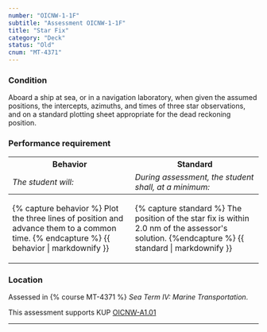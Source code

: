 ```yaml
---
number: "OICNW-1-1F"
subtitle: "Assessment OICNW-1-1F"
title: "Star Fix"
category: "Deck"
status: "Old"
cnum: "MT-4371"
---
```

### Condition

Aboard a ship at sea, or in a navigation laboratory, when given the assumed positions, the intercepts, azimuths, and times of three star observations, and on a standard plotting sheet appropriate for the dead reckoning position.

### Performance requirement 

<table width='100%' class='Guidelines'>
 <thead>
 <tr>
     <th class='thirty'>Behavior</th>
     <th class='seventy'>Standard</th>
 </tr>
 <tr>
     <td><em>The student will:</em></td>
     <td><em>During assessment, the student shall, at a minimum:</em></td>
 </tr>
 </thead>
 <tbody>
 

<tr><td>

{% capture behavior %}
Plot the three lines of position and advance them to a common time.
{% endcapture %}
{{ behavior | markdownify }}

</td><td>

{% capture standard %}
The position of the star fix is within 2.0 nm of the assessor's solution.
{%endcapture %}
{{ standard | markdownify }}

</td></tr>



 </tbody>
 </table>

### Location

Assessed in  {% course  MT-4371 %}  *Sea Term IV: Marine Transportation*.

This assessment supports KUP [OICNW-A1.01]({{site.baseurl}}/tables/21.html#OICNW-A1.01)

***

